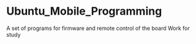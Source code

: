 # Ubuntu_Mobile_Programming
А set of programs for firmware and remote control of the board
Work for study
